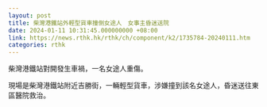 ```yaml
---
layout: post
title: 柴灣港鐵站外輕型貨車撞倒女途人　女事主昏迷送院
date: 2024-01-11 10:31:45.000000000 +08:00
link: https://news.rthk.hk/rthk/ch/component/k2/1735784-20240111.htm
categories: rthk
---
```


柴灣港鐵站對開發生車禍，一名女途人重傷。

現場是柴灣港鐵站附近吉勝街，一輛輕型貨車，涉嫌撞到該名女途人，昏迷送往東區醫院救治。
